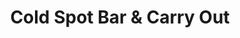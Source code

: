 ---
title: "Cold Spot Bar & Carry Out"
url: /falmouth/cold-spot-bar-und-carry-out/
shop: Spirituosen
---